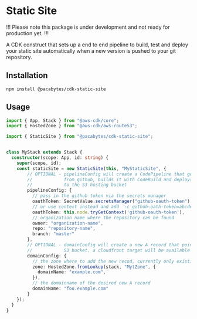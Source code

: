 # Static Site

!!! Please note this package is under development and not ready for production yet. !!!

A CDK construct that sets up a end to end pipeline to build, test and deploy 
your static site automatically when a new version is pushed to your git repository.

## Installation
`npm install @pacabytes/cdk-static-site`

## Usage

```typescript
import { App, Stack } from "@aws-cdk/core";
import { HostedZone } from "@aws-cdk/aws-route53";

import { StaticSite } from "@pacabytes/cdk-static-site";


class MyStack extends Stack {
  constructor(scope: App, id: string) {
    super(scope, id);
    const staticSite = new StaticSite(this, "MyStaticSite", {
        // OPTIONAL - pipelineConfig will create a CodePipeline that gets the source
        //            from github, builds it with CodeBuild and deploys it via CodeDeploy
        //            to the S3 hosting bucket
        pipelineConfig: {
          // pass in the github token via the secrets manager
          oauthToken: SecretValue.secretsManager("github-oauth-token"),
          // or use context instead and add `-c github-oath-token=abcdefg12345` to the cli call
          oauthToken: this.node.tryGetContext('github-oauth-token'),
          // organization name where the repository can be found
          owner: "organization-name", 
          repo: "repository-name", 
          branch: "master"
        },
        // OPTIONAL - domainConfig will create a new A record that points to your
        //            S3 bucket. a cloudfront target will be available soon
        domainConfig: {
          // the zone where to add the new recod, currently only existing zones are supported
          zone: HostedZone.fromLookup(stack, "MytZone", {
            domainName: "example.com",
          }),
          // the domainname of the desired new A record
          domainName: "foo.example.com"
        }
    });
  }
}
```